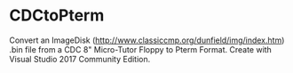 # CDCtoPterm
Convert an ImageDisk (http://www.classiccmp.org/dunfield/img/index.htm) .bin file from a CDC 8" Micro-Tutor Floppy to Pterm Format.
Create with Visual Studio 2017 Community Edition.

